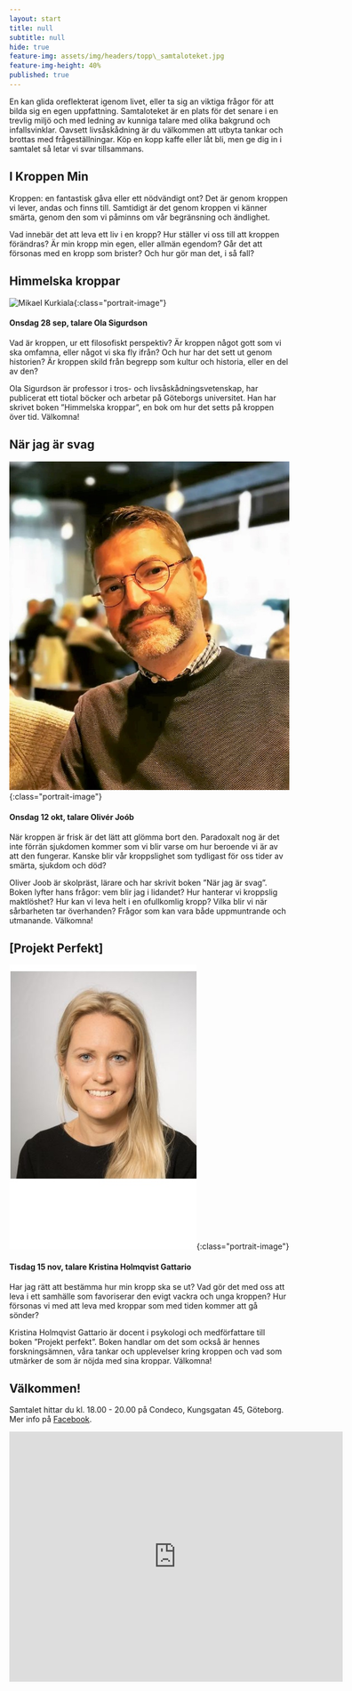 ```yaml
---
layout: start
title: null
subtitle: null
hide: true
feature-img: assets/img/headers/topp\_samtaloteket.jpg
feature-img-height: 40%
published: true
---
```

En kan glida oreflekterat igenom livet, eller ta sig an viktiga
frågor för att bilda sig en egen uppfattning. Samtaloteket är en plats för det
senare i en trevlig miljö och med ledning av kunniga talare med olika bakgrund
och infallsvinklar. Oavsett livsåskådning är du välkommen att utbyta tankar
och brottas med frågeställningar. Köp en kopp kaffe eller låt bli, men ge dig
in i samtalet så letar vi svar tillsammans.


## I Kroppen Min

Kroppen: en fantastisk gåva eller ett nödvändigt ont? Det är genom kroppen vi lever, andas och finns till. Samtidigt är det genom kroppen vi känner smärta, genom den som vi påminns om vår begränsning och ändlighet.

Vad innebär det att leva ett liv i en kropp? Hur ställer vi oss till att kroppen förändras? Är min kropp min egen, eller allmän egendom? Går det att försonas med en kropp som brister? Och hur gör man det, i så fall?


## Himmelska kroppar

![Mikael Kurkiala](assets/img/speakers/ 'Mikael Kurkiala'){:class="portrait-image"}

#### Onsdag 28 sep, talare Ola Sigurdson
Vad är kroppen, ur ett filosofiskt perspektiv? Är kroppen något gott som vi ska omfamna, eller något vi ska fly ifrån? Och hur har det sett ut genom historien? Är kroppen skild från begrepp som kultur och historia, eller en del av den? 

Ola Sigurdson är professor i tros- och livsåskådningsvetenskap, har publicerat ett tiotal böcker och arbetar på Göteborgs universitet. Han har skrivet boken ”Himmelska kroppar”, en bok om hur det setts på kroppen över tid. Välkomna!

## När jag är svag

![Oliver Joob](assets/img/speakers/oliver_joob.jpg 'Olivér Joób'){:class="portrait-image"}

#### Onsdag 12 okt, talare Olivér Joób
När kroppen är frisk är det lätt att glömma bort den. Paradoxalt nog är det inte förrän sjukdomen kommer som vi blir varse om hur beroende vi är av att den fungerar. Kanske blir vår kroppslighet som tydligast för oss tider av smärta, sjukdom och död?

Oliver Joob är skolpräst, lärare och har skrivit boken ”När jag är svag”. Boken lyfter hans frågor: vem blir jag i lidandet? Hur hanterar vi kroppslig maktlöshet? Hur kan vi leva helt i en ofullkomlig kropp? Vilka blir vi när sårbarheten tar överhanden? Frågor som kan vara både uppmuntrande och utmanande. Välkomna!


## [Projekt Perfekt]

![Kristina Holmqvist Gattario](assets/img/speakers/kristina_holmqvist_gattario.jpg 'Kristina Holmqvist Gattario'){:class="portrait-image"}

#### Tisdag 15 nov, talare Kristina Holmqvist Gattario
Har jag rätt att bestämma hur min kropp ska se ut? Vad gör det med oss att leva i ett samhälle som favoriserar den evigt vackra och unga kroppen? Hur försonas vi med att leva med kroppar som med tiden kommer att gå sönder? 

Kristina Holmqvist Gattario är docent i psykologi och medförfattare till boken ”Projekt perfekt”. Boken handlar om det som också är hennes forskningsämnen, våra tankar och upplevelser kring kroppen och vad som utmärker de som är nöjda med sina kroppar.
Välkomna!


## Välkommen!
Samtalet hittar du kl. 18.00 - 20.00 på Condeco, Kungsgatan 45, Göteborg. Mer info på [Facebook](https://www.facebook.com/samtaloteket).

<div style="text-align: center">
<iframe src="https://www.google.com/maps/embed?pb=!1m18!1m12!1m3!1d2131.709934542498!2d11.964510816462013!3d57.70439774726267!2m3!1f0!2f0!3f0!3m2!1i1024!2i768!4f13.1!3m3!1m2!1s0x464ff36f899a096f%3A0xb1ede17b02db4611!2sCondeco%20Kungsgatan!5e0!3m2!1ssv!2sse!4v1631559932082!5m2!1ssv!2sse" width="600" height="450" frameborder="0" style="border:0; padding:0" allowfullscreen></iframe>
</div>
